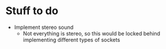 # Stuff to do
- Implement stereo sound
  - Not everything is stereo, so this would be locked behind implementing different types of sockets

